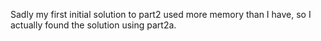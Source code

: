 Sadly my first initial solution to part2 used more memory than I have, so I actually found the solution using part2a.
